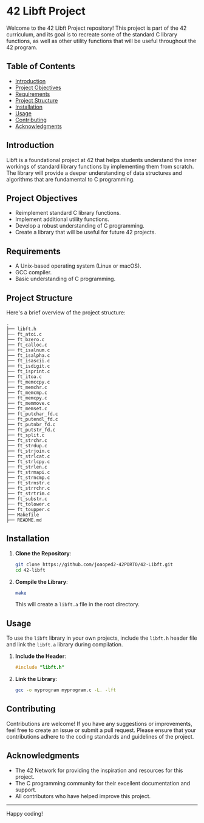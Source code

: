 # 42 Libft Project

Welcome to the 42 Libft Project repository! This project is part of the 42 curriculum, and its goal is to recreate some of the standard C library functions, as well as other utility functions that will be useful throughout the 42 program.

## Table of Contents
- [Introduction](#introduction)
- [Project Objectives](#project-objectives)
- [Requirements](#requirements)
- [Project Structure](#project-structure)
- [Installation](#installation)
- [Usage](#usage)
- [Contributing](#contributing)
- [Acknowledgments](#acknowledgments)

## Introduction

Libft is a foundational project at 42 that helps students understand the inner workings of standard library functions by implementing them from scratch. The library will provide a deeper understanding of data structures and algorithms that are fundamental to C programming.

## Project Objectives

- Reimplement standard C library functions.
- Implement additional utility functions.
- Develop a robust understanding of C programming.
- Create a library that will be useful for future 42 projects.

## Requirements

- A Unix-based operating system (Linux or macOS).
- GCC compiler.
- Basic understanding of C programming.

## Project Structure

Here's a brief overview of the project structure:

```
.
├── libft.h
├── ft_atoi.c
├── ft_bzero.c
├── ft_calloc.c
├── ft_isalnum.c
├── ft_isalpha.c
├── ft_isascii.c
├── ft_isdigit.c
├── ft_isprint.c
├── ft_itoa.c
├── ft_memccpy.c
├── ft_memchr.c
├── ft_memcmp.c
├── ft_memcpy.c
├── ft_memmove.c
├── ft_memset.c
├── ft_putchar_fd.c
├── ft_putendl_fd.c
├── ft_putnbr_fd.c
├── ft_putstr_fd.c
├── ft_split.c
├── ft_strchr.c
├── ft_strdup.c
├── ft_strjoin.c
├── ft_strlcat.c
├── ft_strlcpy.c
├── ft_strlen.c
├── ft_strmapi.c
├── ft_strncmp.c
├── ft_strnstr.c
├── ft_strrchr.c
├── ft_strtrim.c
├── ft_substr.c
├── ft_tolower.c
├── ft_toupper.c
├── Makefile
├── README.md
```

## Installation

1. **Clone the Repository**:
    ```bash
    git clone https://github.com/joaoped2-42PORTO/42-Libft.git
    cd 42-libft
    ```

2. **Compile the Library**:
    ```bash
    make
    ```

    This will create a `libft.a` file in the root directory.

## Usage

To use the `libft` library in your own projects, include the `libft.h` header file and link the `libft.a` library during compilation.

1. **Include the Header**:
    ```c
    #include "libft.h"
    ```

2. **Link the Library**:
    ```bash
    gcc -o myprogram myprogram.c -L. -lft
    ```

## Contributing

Contributions are welcome! If you have any suggestions or improvements, feel free to create an issue or submit a pull request. Please ensure that your contributions adhere to the coding standards and guidelines of the project.


## Acknowledgments

- The 42 Network for providing the inspiration and resources for this project.
- The C programming community for their excellent documentation and support.
- All contributors who have helped improve this project.

---

Happy coding!
